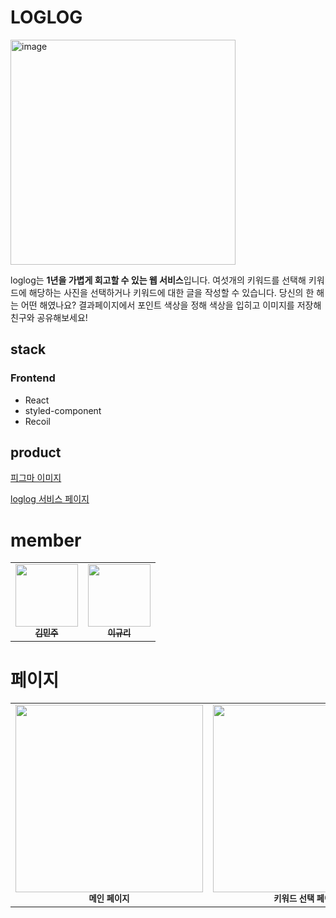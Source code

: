 # LOGLOG

<img width="360" alt="image" src="https://user-images.githubusercontent.com/77158595/208036579-6fbc33f1-9669-4207-9697-8cd5c3da75b6.png">

loglog는 **1년을 가볍게 회고할 수 있는 웹 서비스**입니다. 여섯개의 키워드를 선택해 키워드에 해당하는 사진을 선택하거나 키워드에 대한 글을 작성할 수 있습니다. 당신의 한 해는 어떤 해였나요? 결과페이지에서 포인트 색상을 정해 색상을 입히고 이미지를 저장해 친구와 공유해보세요!

## stack
### Frontend
- React
- styled-component
- Recoil

## product
[피그마 이미지](https://www.figma.com/file/VrvICIz64ikHzC2GcwjekS/remind2021)

[loglog 서비스 페이지](https://loglog.co.kr/)

# member
<table>
  <tr>
    <td align="center">
      <a href="https://github.com/deli-ght"
        ><img
          src="https://avatars.githubusercontent.com/deli-ght"
          width="100px;"
          alt=""
        /><br /><sub><b>김민주</b></sub></a
      ><br />
    </td>
    <td align="center">
      <a href="https://github.com/jae04099"
        ><img
          src="https://avatars.githubusercontent.com/jae04099"
          width="100px;"
          alt=""
        /><br /><sub><b>이규리</b></sub></a
      ><br />
    </td>
  </tr>
</table>

# 페이지
<table>
  <tr>
    <td align="center">
      <img
          src="https://i.imgur.com/Lqqe4X4.png"
          width="300px;"
          alt=""
        /><br/><sub><b>메인 페이지</b></sub>
    </td>
    <td align="center">
      <img
          src="https://i.imgur.com/3jZ22Cp.png"
          width="300px;"
          alt=""
        /><br/><sub><b>키워드 선택 페이지</b></sub>
    </td>
       <td align="center">
      <img
          src="https://i.imgur.com/8I081mX.jpg"
          width="300px;"
          alt=""
        /><br/><sub><b>결과 페이지</b></sub>
    </td>
  </tr>
</table>


